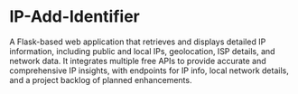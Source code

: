 # IP-Add-Identifier
A Flask-based web application that retrieves and displays detailed IP information, including public and local IPs, geolocation, ISP details, and network data. It integrates multiple free APIs to provide accurate and comprehensive IP insights, with endpoints for IP info, local network details, and a project backlog of planned enhancements.
